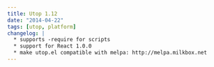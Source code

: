 ```yaml
---
title: Utop 1.12
date: "2014-04-22"
tags: [utop, platform]
changelog: |
  * supports -require for scripts
  * support for React 1.0.0
  * make utop.el compatible with melpa: http://melpa.milkbox.net
---
```


